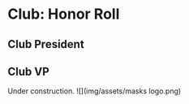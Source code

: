 # Club: Honor Roll

## Club President
## Club VP

Under construction.
![](img/assets/masks logo.png)